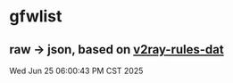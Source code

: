 # gfwlist
## raw -> json, based on [v2ray-rules-dat](https://github.com/Loyalsoldier/v2ray-rules-dat)
Wed Jun 25 06:00:43 PM CST 2025

